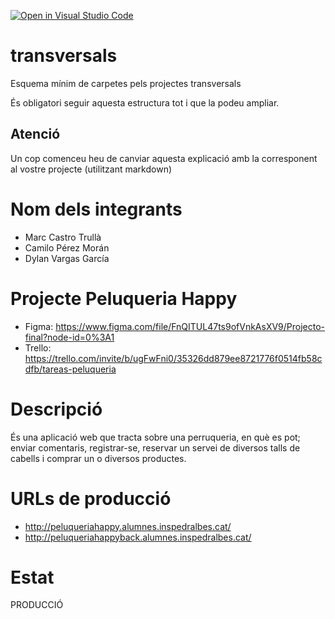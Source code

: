 [![Open in Visual Studio Code](https://classroom.github.com/assets/open-in-vscode-f059dc9a6f8d3a56e377f745f24479a46679e63a5d9fe6f495e02850cd0d8118.svg)](https://classroom.github.com/online_ide?assignment_repo_id=7321223&assignment_repo_type=AssignmentRepo)
# transversals
Esquema mínim de carpetes pels projectes transversals

És obligatori seguir aquesta estructura tot i que la podeu ampliar.

## Atenció
Un cop comenceu heu de canviar aquesta explicació amb la corresponent al vostre projecte (utilitzant markdown)

# Nom dels integrants
- Marc Castro Trullà
- Camilo Pérez Morán
- Dylan Vargas García

# Projecte Peluqueria Happy
- Figma: https://www.figma.com/file/FnQITUL47ts9ofVnkAsXV9/Projecto-final?node-id=0%3A1
- Trello: https://trello.com/invite/b/ugFwFni0/35326dd879ee8721776f0514fb58cdfb/tareas-peluqueria

# Descripció
És una aplicació web que tracta sobre una perruqueria, en què es pot; enviar comentaris, registrar-se, reservar un servei de diversos talls de cabells i comprar un o diversos productes.

# URLs de producció
- http://peluqueriahappy.alumnes.inspedralbes.cat/
- http://peluqueriahappyback.alumnes.inspedralbes.cat/

# Estat
PRODUCCIÓ
